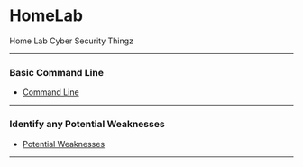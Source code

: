 # HomeLab
Home Lab Cyber Security Thingz

---

### Basic Command Line
- [Command Line](./CommandLine/README.md)

--- 

### Identify any Potential Weaknesses
- [Potential Weaknesses](./PotentialWeaknessId/README.md)
---
